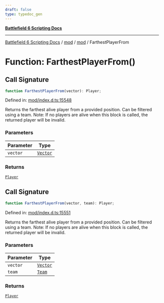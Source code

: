 ```yaml
---
draft: false
type: typedoc_gen
---
```


[**Battlefield 6 Scripting Docs**](../../../_index.md)

***

[Battlefield 6 Scripting Docs](../../../_index.md) / [mod](../../_index.md) / [mod](../_index.md) / FarthestPlayerFrom

# Function: FarthestPlayerFrom()

## Call Signature

```ts
function FarthestPlayerFrom(vector): Player;
```

Defined in: [mod/index.d.ts:15548](https://github.com/battlefield-portal-community/portal-docs/blob/ff09b2690670f74de7e97198022e5a97ff1161ff/generators/santiago/mod/index.d.ts#L15548)

Returns the farthest alive player from a provided position. Can be filtered using a team. Note: If no players are alive when this block is called, the returned player will be invalid.

### Parameters

| Parameter | Type |
| ------ | ------ |
| `vector` | [`Vector`](../Vector/_index.md) |

### Returns

[`Player`](../Player/_index.md)

## Call Signature

```ts
function FarthestPlayerFrom(vector, team): Player;
```

Defined in: [mod/index.d.ts:15551](https://github.com/battlefield-portal-community/portal-docs/blob/ff09b2690670f74de7e97198022e5a97ff1161ff/generators/santiago/mod/index.d.ts#L15551)

Returns the farthest alive player from a provided position. Can be filtered using a team. Note: If no players are alive when this block is called, the returned player will be invalid.

### Parameters

| Parameter | Type |
| ------ | ------ |
| `vector` | [`Vector`](../Vector/_index.md) |
| `team` | [`Team`](../Team/_index.md) |

### Returns

[`Player`](../Player/_index.md)
